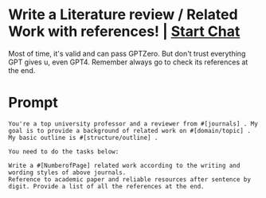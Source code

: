 

# Write a Literature review / Related Work with references! | [Start Chat](https://gptcall.net/chat.html?data=%7B%22contact%22%3A%7B%22id%22%3A%22df16866f-9f89-483f-8b07-7881efb62168%22%2C%22flow%22%3Atrue%7D%7D)
Most of time, it's valid and can pass GPTZero. But don't trust everything GPT gives u, even GPT4. Remember always go to check its references at the end.

# Prompt

```
You're a top university professor and a reviewer from #[journals] . My goal is to provide a background of related work on #[domain/topic] . My basic outline is #[structure/outline] .

You need to do the tasks below:

Write a #[NumberofPage] related work according to the writing and wording styles of above journals.
Reference to academic paper and reliable resources after sentence by digit. Provide a list of all the references at the end.
```





